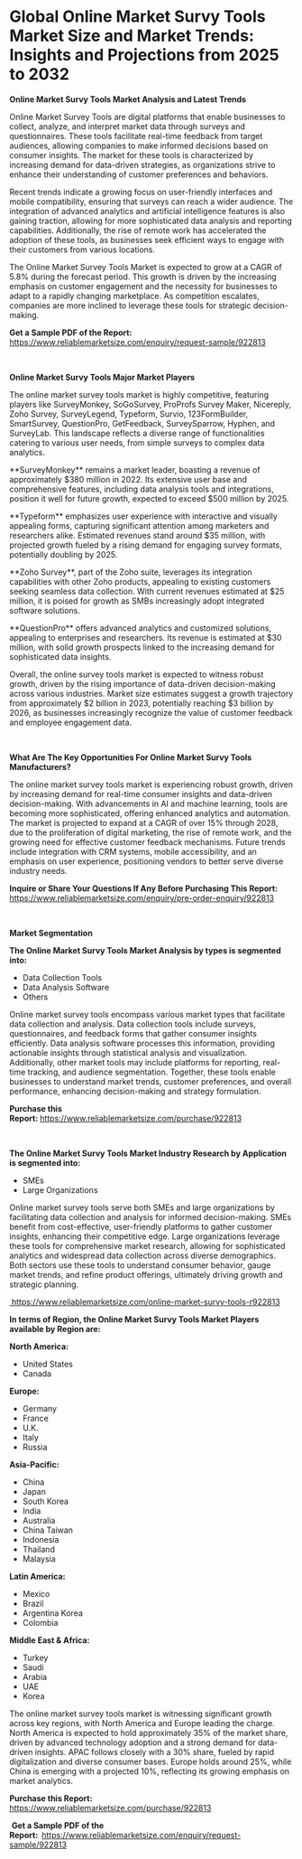 <p><h1>Global Online Market Survy Tools Market Size and Market Trends: Insights and Projections from 2025 to 2032</h1></p><p><strong>Online Market Survy Tools Market Analysis and Latest Trends</strong></p>
<p><p>Online Market Survey Tools are digital platforms that enable businesses to collect, analyze, and interpret market data through surveys and questionnaires. These tools facilitate real-time feedback from target audiences, allowing companies to make informed decisions based on consumer insights. The market for these tools is characterized by increasing demand for data-driven strategies, as organizations strive to enhance their understanding of customer preferences and behaviors.</p><p>Recent trends indicate a growing focus on user-friendly interfaces and mobile compatibility, ensuring that surveys can reach a wider audience. The integration of advanced analytics and artificial intelligence features is also gaining traction, allowing for more sophisticated data analysis and reporting capabilities. Additionally, the rise of remote work has accelerated the adoption of these tools, as businesses seek efficient ways to engage with their customers from various locations.</p><p>The Online Market Survey Tools Market is expected to grow at a CAGR of 5.8% during the forecast period. This growth is driven by the increasing emphasis on customer engagement and the necessity for businesses to adapt to a rapidly changing marketplace. As competition escalates, companies are more inclined to leverage these tools for strategic decision-making.</p></p>
<p><strong>Get a Sample PDF of the Report:&nbsp;</strong> <a href="https://www.reliablemarketsize.com/enquiry/request-sample/922813?utm_campaign=3497&utm_medium=2&utm_source=Github&utm_content=ia&utm_term=18042025&utm_id=online-market-survy-tools">https://www.reliablemarketsize.com/enquiry/request-sample/922813</a></p>
<p>&nbsp;</p>
<p><strong>Online Market Survy Tools Major Market Players</strong></p>
<p><p>The online market survey tools market is highly competitive, featuring players like SurveyMonkey, SoGoSurvey, ProProfs Survey Maker, Nicereply, Zoho Survey, SurveyLegend, Typeform, Survio, 123FormBuilder, SmartSurvey, QuestionPro, GetFeedback, SurveySparrow, Hyphen, and SurveyLab. This landscape reflects a diverse range of functionalities catering to various user needs, from simple surveys to complex data analytics.</p><p>**SurveyMonkey** remains a market leader, boasting a revenue of approximately $380 million in 2022. Its extensive user base and comprehensive features, including data analysis tools and integrations, position it well for future growth, expected to exceed $500 million by 2025.</p><p>**Typeform** emphasizes user experience with interactive and visually appealing forms, capturing significant attention among marketers and researchers alike. Estimated revenues stand around $35 million, with projected growth fueled by a rising demand for engaging survey formats, potentially doubling by 2025.</p><p>**Zoho Survey**, part of the Zoho suite, leverages its integration capabilities with other Zoho products, appealing to existing customers seeking seamless data collection. With current revenues estimated at $25 million, it is poised for growth as SMBs increasingly adopt integrated software solutions.</p><p>**QuestionPro** offers advanced analytics and customized solutions, appealing to enterprises and researchers. Its revenue is estimated at $30 million, with solid growth prospects linked to the increasing demand for sophisticated data insights.</p><p>Overall, the online survey tools market is expected to witness robust growth, driven by the rising importance of data-driven decision-making across various industries. Market size estimates suggest a growth trajectory from approximately $2 billion in 2023, potentially reaching $3 billion by 2026, as businesses increasingly recognize the value of customer feedback and employee engagement data.</p></p>
<p>&nbsp;</p>
<p><strong>What Are The Key Opportunities For Online Market Survy Tools Manufacturers?</strong></p>
<p><p>The online market survey tools market is experiencing robust growth, driven by increasing demand for real-time consumer insights and data-driven decision-making. With advancements in AI and machine learning, tools are becoming more sophisticated, offering enhanced analytics and automation. The market is projected to expand at a CAGR of over 15% through 2028, due to the proliferation of digital marketing, the rise of remote work, and the growing need for effective customer feedback mechanisms. Future trends include integration with CRM systems, mobile accessibility, and an emphasis on user experience, positioning vendors to better serve diverse industry needs.</p></p>
<p><strong>Inquire or Share Your Questions If Any Before Purchasing This Report:</strong> <a href="https://www.reliablemarketsize.com/enquiry/pre-order-enquiry/922813?utm_campaign=3497&utm_medium=2&utm_source=Github&utm_content=ia&utm_term=18042025&utm_id=online-market-survy-tools">https://www.reliablemarketsize.com/enquiry/pre-order-enquiry/922813</a></p>
<p>&nbsp;</p>
<p><strong>Market Segmentation</strong></p>
<p><strong>The Online Market Survy Tools Market Analysis by types is segmented into:</strong></p>
<p><ul><li>Data Collection Tools</li><li>Data Analysis Software</li><li>Others</li></ul></p>
<p><p>Online market survey tools encompass various market types that facilitate data collection and analysis. Data collection tools include surveys, questionnaires, and feedback forms that gather consumer insights efficiently. Data analysis software processes this information, providing actionable insights through statistical analysis and visualization. Additionally, other market tools may include platforms for reporting, real-time tracking, and audience segmentation. Together, these tools enable businesses to understand market trends, customer preferences, and overall performance, enhancing decision-making and strategy formulation.</p></p>
<p><strong>Purchase this Report:&nbsp;</strong><a href="https://www.reliablemarketsize.com/purchase/922813?utm_campaign=3497&utm_medium=2&utm_source=Github&utm_content=ia&utm_term=18042025&utm_id=online-market-survy-tools">https://www.reliablemarketsize.com/purchase/922813</a></p>
<p>&nbsp;</p>
<p><strong>The Online Market Survy Tools Market Industry Research by Application is segmented into:</strong></p>
<p><ul><li>SMEs</li><li>Large Organizations</li></ul></p>
<p><p>Online market survey tools serve both SMEs and large organizations by facilitating data collection and analysis for informed decision-making. SMEs benefit from cost-effective, user-friendly platforms to gather customer insights, enhancing their competitive edge. Large organizations leverage these tools for comprehensive market research, allowing for sophisticated analytics and widespread data collection across diverse demographics. Both sectors use these tools to understand consumer behavior, gauge market trends, and refine product offerings, ultimately driving growth and strategic planning.</p></p>
<p><a href="https://www.reliablemarketsize.com/online-market-survy-tools-r922813?utm_campaign=3497&utm_medium=2&utm_source=Github&utm_content=ia&utm_term=18042025&utm_id=online-market-survy-tools">&nbsp;https://www.reliablemarketsize.com/online-market-survy-tools-r922813</a></p>
<p><strong>In terms of Region, the Online Market Survy Tools Market Players available by Region are:</strong></p>
<p>
    <p> <strong> North America: </strong>
        <ul>
            <li>United States</li>
            <li>Canada</li>
        </ul>
        </p> 
    <p> <strong> Europe: </strong>
        <ul>
            <li>Germany</li>
            <li>France</li>
            <li>U.K.</li>
            <li>Italy</li>
            <li>Russia</li>
        </ul>
        </p> 
    <p> <strong> Asia-Pacific: </strong>
        <ul>
            <li>China</li>
            <li>Japan</li>
            <li>South Korea</li>
            <li>India</li>
            <li>Australia</li>
            <li>China Taiwan</li>
            <li>Indonesia</li>
            <li>Thailand</li>
            <li>Malaysia</li>
        </ul>
        </p> 
    <p> <strong> Latin America: </strong>
        <ul>
            <li>Mexico</li>
            <li>Brazil</li>
            <li>Argentina Korea</li>
            <li>Colombia</li>
        </ul>
        </p> 
    <p> <strong> Middle East & Africa: </strong>
        <ul>
            <li>Turkey</li>
            <li>Saudi</li>
            <li>Arabia</li>
            <li>UAE</li>
            <li>Korea</li>
        </ul>
    </p>
    </p>
<p><p>The online market survey tools market is witnessing significant growth across key regions, with North America and Europe leading the charge. North America is expected to hold approximately 35% of the market share, driven by advanced technology adoption and a strong demand for data-driven insights. APAC follows closely with a 30% share, fueled by rapid digitalization and diverse consumer bases. Europe holds around 25%, while China is emerging with a projected 10%, reflecting its growing emphasis on market analytics.</p></p>
<p><strong>Purchase this Report: </strong><a href="https://www.reliablemarketsize.com/purchase/922813?utm_campaign=3497&utm_medium=2&utm_source=Github&utm_content=ia&utm_term=18042025&utm_id=online-market-survy-tools">https://www.reliablemarketsize.com/purchase/922813</a></p>
<p>&nbsp;<strong>Get a Sample PDF of the Report:&nbsp;&nbsp;</strong><a href="https://www.reliablemarketsize.com/enquiry/request-sample/922813?utm_campaign=3497&utm_medium=2&utm_source=Github&utm_content=ia&utm_term=18042025&utm_id=online-market-survy-tools">https://www.reliablemarketsize.com/enquiry/request-sample/922813</a></p>
<p><strong></strong></p>
<p><p></p><p></p><p></p></p>